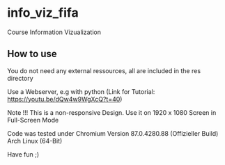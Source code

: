 # info_viz_fifa
Course Information Vizualization

## How to use
You do not need any external ressources, all are included in the res directory

Use a Webserver, e.g with python (Link for Tutorial: https://youtu.be/dQw4w9WgXcQ?t=40)

Note !!! This is a non-responsive Design. Use it on 1920 x 1080 Screen in Full-Screen Mode

Code was tested under Chromium Version 87.0.4280.88 (Offizieller Build) Arch Linux (64-Bit)


Have fun ;)






